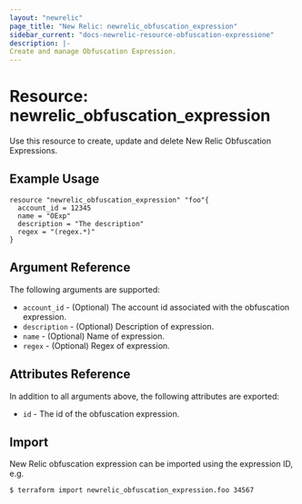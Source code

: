 ```yaml
---
layout: "newrelic"
page_title: "New Relic: newrelic_obfuscation_expression"
sidebar_current: "docs-newrelic-resource-obfuscation-expressione"
description: |-
Create and manage Obfuscation Expression.
---
```


# Resource: newrelic\_obfuscation\_expression

Use this resource to create, update and delete New Relic Obfuscation Expressions.


## Example Usage

```hcl
resource "newrelic_obfuscation_expression" "foo"{ 
  account_id = 12345
  name = "OExp"
  description = "The description"
  regex = "(regex.*)"
}
```

## Argument Reference

The following arguments are supported:

* `account_id` - (Optional) The account id associated with the obfuscation expression.
* `description` - (Optional) Description of expression.
* `name` - (Optional) Name of expression.
* `regex` - (Optional) Regex of expression.

## Attributes Reference

In addition to all arguments above, the following attributes are exported:

* `id` - The id of the obfuscation expression.

## Import

New Relic obfuscation expression can be imported using the expression ID, e.g.

```bash
$ terraform import newrelic_obfuscation_expression.foo 34567
```